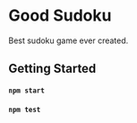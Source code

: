 Good Sudoku
===============================================

 Best sudoku game ever created.

## Getting Started

#### `npm start`

#### `npm test`
